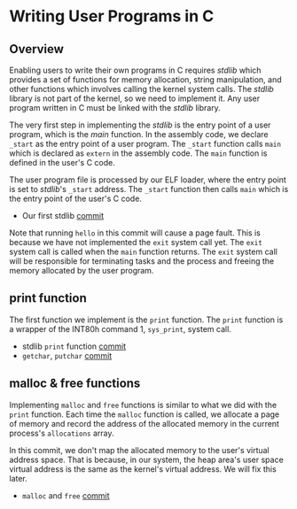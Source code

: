 # Writing User Programs in C

## Overview

Enabling users to write their own programs in C requires _stdlib_ which provides a set of functions for memory allocation, string manipulation, and other functions which involves calling the kernel system calls. The _stdlib_ library is not part of the kernel, so we need to implement it. Any user program written in C must be linked with the _stdlib_ library.

The very first step in implementing the _stdlib_ is the entry point of a user program, which is the _main_ function. In the assembly code, we declare `_start` as the entry point of a user program. The `_start` function calls `main` which is declared as `extern` in the assembly code. The `main` function is defined in the user's C code.

The user program file is processed by our ELF loader, where the entry point is set to _stdlib_'s `_start` address. The `_start` function then calls `main` which is the entry point of the user's C code.

- Our first stdlib [commit](https://github.com/taikiy/kernel/commit/22984b790428a6732a0037bdb52c9d939514b314)

Note that running `hello` in this commit will cause a page fault. This is because we have not implemented the `exit` system call yet. The `exit` system call is called when the `main` function returns. The `exit` system call will be responsible for terminating tasks and the process and freeing the memory allocated by the user program.

## print function

The first function we implement is the `print` function. The `print` function is a wrapper of the INT80h command 1, `sys_print`, system call.

- stdlib `print` function [commit](https://github.com/taikiy/kernel/commit/47a2fef03b73645c393992245d160666e08a44cd)
- `getchar`, `putchar` [commit](https://github.com/taikiy/kernel/commit/ac10715ca82860e0589c04585c4ed57303be113c)

## malloc & free functions

Implementing `malloc` and `free` functions is similar to what we did with the `print` function. Each time the `malloc` function is called, we allocate a page of memory and record the address of the allocated memory in the current process's `allocations` array.

In this commit, we don't map the allocated memory to the user's virtual address space. That is because, in our system, the heap area's user space virtual address is the same as the kernel's virtual address. We will fix this later.

- `malloc` and `free` [commit]()
